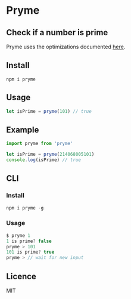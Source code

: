 # Pryme
## Check if a number is prime

Pryme uses the optimizations documented [here](https://en.wikipedia.org/wiki/Primality_test#:~:text=9%20External%20links-,Simple%20methods,Otherwise%2C%20it%20is%20prime).

## Install
```
npm i pryme
```

## Usage
```js
let isPrime = pryme(101) // true
```

## Example
```js
import pryme from 'pryme'

let isPrime = pryme(214068005101)
console.log(isPrime) // true
```

## CLI
### Install
```js
npm i pryme -g
```

### Usage
```js
$ pryme 1
1 is prime? false
pryme > 101
101 is prime? true
pryme > // wait for new input
```

## Licence
MIT